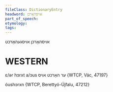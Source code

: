 ```yaml
---
fileClass: DictionaryEntry
headword: אויסהאָרכן
part_of_speech: 
etymology: 
tags: 
---
```

אויסהאָרכן
אויסגעהאָרכט

WESTERN
========

ɛ/ər hɔrxt  a/ɔus ער האָרכט אויס {WTCP, Vác, 47197}

óushɔrxn {WTCP, Berettyó-Újfalu, 47212}
